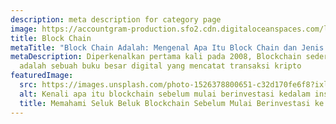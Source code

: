 ```yaml
---
description: meta description for category page
image: https://accountgram-production.sfo2.cdn.digitaloceanspaces.com/landx_ghost/2019/09/7-Tips-Investasi-Properti-dengan-Modal-Kecil.jpg
title: Block Chain
metaTitle: "Block Chain Adalah: Mengenal Apa Itu Block Chain dan Jenis Block Chain"
metaDescription: Diperkenalkan pertama kali pada 2008, Blockchain sederhananya
  adalah sebuah buku besar digital yang mencatat transaksi kripto
featuredImage:
  src: https://images.unsplash.com/photo-1526378800651-c32d170fe6f8?ixlib=rb-1.2.1&ixid=MnwxMjA3fDB8MHxzZWFyY2h8MXx8YmxvY2slMjBjaGFpbnxlbnwwfHwwfHw%3D&auto=format&fit=crop&w=1000&q=60
  alt: Kenali apa itu blockchain sebelum mulai berinvestasi kedalam instrumennya
  title: Memahami Seluk Beluk Blockchain Sebelum Mulai Berinvestasi ke Dalamnya
---
```

